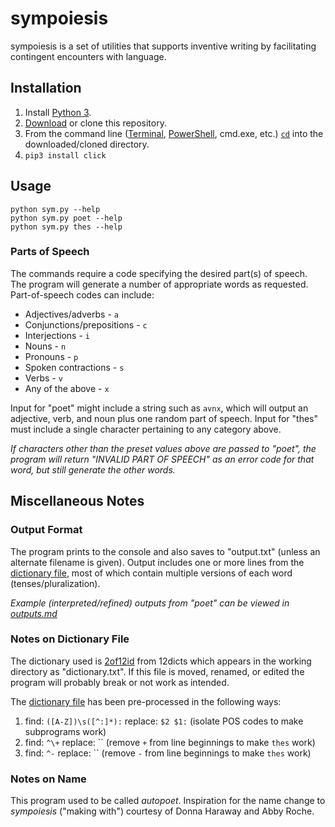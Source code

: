 # sympoiesis
sympoiesis is a set of utilities that supports inventive writing by facilitating contingent encounters with language.

## Installation
1. Install [Python 3](https://www.python.org/downloads/).
2. [Download](https://github.com/tylerdq/sympoiesis/archive/master.zip) or clone this repository.
3. From the command line ([Terminal](https://blog.galvanize.com/how-to-use-the-terminal-command-line/), [PowerShell](https://docs.microsoft.com/en-us/powershell/scripting/getting-started/getting-started-with-windows-powershell?view=powershell-6), cmd.exe, etc.) [`cd`](https://www.git-tower.com/learn/git/ebook/en/command-line/appendix/command-line-101) into the downloaded/cloned directory.
4. `pip3 install click`

## Usage
`python sym.py --help`  
`python sym.py poet --help`  
`python sym.py thes --help`

### Parts of Speech
The commands require a code specifying the desired part(s) of speech. The program will generate a number of appropriate words as requested. Part-of-speech codes can include:

* Adjectives/adverbs - `a`
* Conjunctions/prepositions - `c`
* Interjections - `i`
* Nouns - `n`
* Pronouns - `p`
* Spoken contractions - `s`
* Verbs - `v`
* Any of the above - `x`

Input for "poet" might include a string such as `avnx`, which will output an adjective, verb, and noun plus one random part of speech. Input for "thes" must include a single character pertaining to any category above.

*If characters other than the preset values above are passed to "poet", the program will return "INVALID PART OF SPEECH" as an error code for that word, but still generate the other words.*

## Miscellaneous Notes
### Output Format
The program prints to the console and also saves to "output.txt" (unless an alternate filename is given). Output includes one or more lines from the [dictionary file](words.txt), most of which contain multiple versions of each word (tenses/pluralization).

*Example (interpreted/refined) outputs from "poet" can be viewed in [outputs.md](outputs.md)*

### Notes on Dictionary File
The dictionary used is [2of12id](http://wordlist.aspell.net/alt12dicts-infl-readme/) from 12dicts which appears in the working directory as "dictionary.txt". If this file is moved, renamed, or edited the program will probably break or not work as intended.

The [dictionary file](dictionary.txt) has been pre-processed in the following ways:  
1. find: `([A-Z])\s([^:]*):` replace: `$2 $1:` (isolate POS codes to make subprograms work)
2. find: `^\+` replace: `` (remove `+` from line beginnings to make `thes` work)
3. find: `^-` replace: `` (remove `-` from line beginnings to make `thes` work)

### Notes on Name
This program used to be called *autopoet*. Inspiration for the name change to *sympoiesis* ("making with") courtesy of Donna Haraway and Abby Roche.